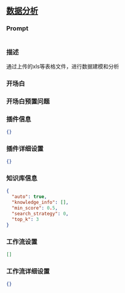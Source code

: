 
## [数据分析](https://www.coze.cn/store/bot/7340933354424156169)
### Prompt
```md

```
### 描述
通过上传的xls等表格文件，进行数据建模和分析
### 开场白

### 开场白预置问题

### 插件信息
```json
{}
```
### 插件详细设置
```json
{}
```
### 知识库信息
```json
{
  "auto": true,
  "knowledge_info": [],
  "min_score": 0.5,
  "search_strategy": 0,
  "top_k": 3
}
```
### 工作流设置
```json
[]
```
### 工作流详细设置
```json
{}
```
